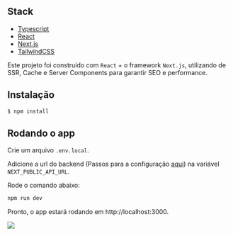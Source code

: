 ## Stack

- [Typescript](https://www.typescriptlang.org/)
- [React](https://react.dev/)
- [Next.js](https://nextjs.org/)
- [TailwindCSS](https://tailwindcss.com/)

Este projeto foi construído com `React` + o framework `Next.js`, utilizando de SSR, Cache e Server Components para garantir SEO e performance.

## Instalação

```bash
$ npm install
```

## Rodando o app

Crie um arquivo `.env.local`.

Adicione a url do backend (Passos para a configuração [aqui](https://github.com/Marceometry/teste-ext-backend)) na variável `NEXT_PUBLIC_API_URL`.

Rode o comando abaixo:

```bash
npm run dev
```

Pronto, o app estará rodando em http://localhost:3000.

<img src=".github/image.png" />
